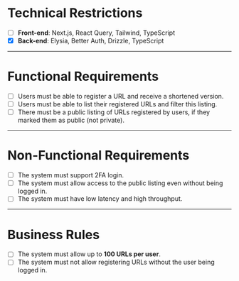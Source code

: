 # Technical Restrictions

- [ ] **Front-end**: Next.js, React Query, Tailwind, TypeScript  
- [X] **Back-end**: Elysia, Better Auth, Drizzle, TypeScript  

---

# Functional Requirements

- [ ] Users must be able to register a URL and receive a shortened version.  
- [ ] Users must be able to list their registered URLs and filter this listing.  
- [ ] There must be a public listing of URLs registered by users, if they marked them as public (not private).  

---

# Non-Functional Requirements

- [ ] The system must support 2FA login.  
- [ ] The system must allow access to the public listing even without being logged in.  
- [ ] The system must have low latency and high throughput.  

---

# Business Rules

- [ ] The system must allow up to **100 URLs per user**.  
- [ ] The system must not allow registering URLs without the user being logged in.  
